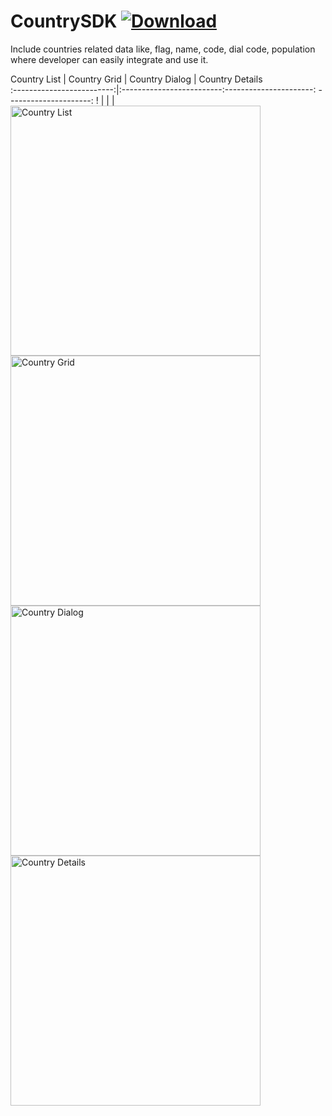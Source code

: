 # CountrySDK [ ![Download](https://api.bintray.com/packages/vaghelamithun/maven/country-sdk/images/download.svg) ](https://bintray.com/vaghelamithun/maven/country-sdk/_latestVersion)

Include countries related data like, flag, name, code, dial code, population where developer can easily integrate and use it.

Country List             |  Country Grid              | Country Dialog        | Country Details   
:-------------------------:|:-------------------------:----------------------: ---------------------:
!<img src="https://github.com/riontech-xten/CountrySDK/blob/master/list.png" height="400" alt="Country List" style="float:left"/>  |  <img src="https://github.com/riontech-xten/CountrySDK/blob/master/grid.png" height="400" alt="Country Grid" style="float:left"/>  | 
<img src="https://github.com/riontech-xten/CountrySDK/blob/master/dialog.png" height="400" alt="Country Dialog" style="float:left"/> |
<img src="https://github.com/riontech-xten/CountrySDK/blob/master/details.png" height="400" alt="Country Details" style="float:left"/>




